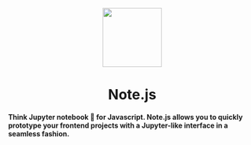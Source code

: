 <p align="center">
<!--   <a href="https://github.com/henrhie"> -->
    <img src="https://raw.githubusercontent.com/henrhie/jsbook/master/.github/logo.png" height="120">
    <h1 align="center">Note.js</h1>
  </a>
</p>

<h4>Think Jupyter notebook 📒 for Javascript. Note.js allows you to quickly prototype your frontend projects with a Jupyter-like interface in a seamless fashion.</h4>
